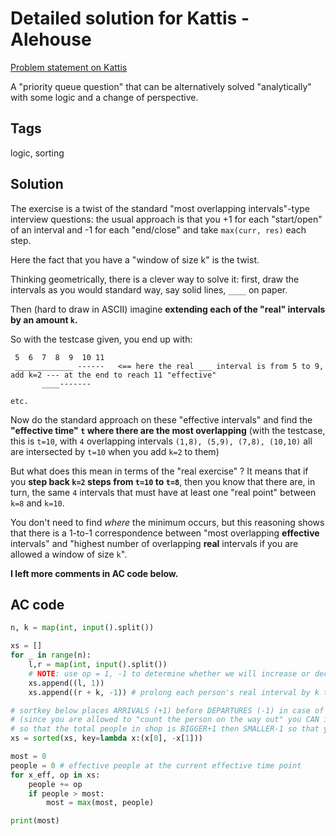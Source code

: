 # Detailed solution for Kattis - Alehouse

[Problem statement on Kattis](https://open.kattis.com/problems/alehouse)

A "priority queue question" that can be alternatively solved "analytically" with some logic and a change of perspective.

## Tags

logic, sorting

## Solution

The exercise is a twist of the standard "most overlapping intervals"-type interview questions: the usual approach is that you +1 for each "start/open" of an interval and -1 for each "end/close" and take `max(curr, res)` each step.

Here the fact that you have a "window of size k" is the twist.

Thinking geometrically, there is a clever way to solve it: first, draw the intervals as you would standard way, say solid lines, `____` on paper.

Then (hard to draw in ASCII) imagine **extending each of the "real" intervals by an amount `k`.**

So with the testcase given, you end up with:

```
 5  6  7  8  9  10 11
 _____________ ------   <== here the real ___ interval is from 5 to 9, add k=2 --- at the end to reach 11 "effective"
       ____-------

etc.
```

Now do the standard approach on these "effective intervals" and find the **"effective time" `t` where there are the most overlapping**
(with the testcase, this is `t=10`, with `4` overlapping intervals `(1,8), (5,9), (7,8), (10,10)` all are intersected by `t=10` when you add `k=2` to them)

But what does this mean in terms of the "real exercise" ? It means that if you **step back `k=2` steps from `t=10` to `t=8`**, then you know that there
are, in turn, the same `4` intervals that must have at least one "real point" between `k=8` and `k=10`.

You don't need to find *where* the minimum occurs, but this reasoning shows that there is a 1-to-1 correspondence between "most overlapping **effective** intervals" and "highest number of overlapping **real** intervals if you are allowed a window of size `k`".

**I left more comments in AC code below.**


## AC code

```python
n, k = map(int, input().split())

xs = []
for _ in range(n):
    l,r = map(int, input().split())
    # NOTE: use op = 1, -1 to determine whether we will increase or decrease the "open/close interval counter"
    xs.append((l, 1)) 
    xs.append((r + k, -1)) # prolong each person's real interval by k to create an effective interval ending at r+k instead

# sortkey below places ARRIVALS (+1) before DEPARTURES (-1) in case of a tie on the arrival time, x. 
# (since you are allowed to "count the person on the way out" you CAN increment first with the new arrival
# so that the total people in shop is BIGGER+1 then SMALLER-1 so that you reach the bigger total first)
xs = sorted(xs, key=lambda x:(x[0], -x[1]))

most = 0
people = 0 # effective people at the current effective time point
for x_eff, op in xs:
    people += op
    if people > most:
        most = max(most, people)

print(most)
```